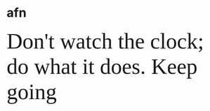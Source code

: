 # afn

<span style="font-family: Times New Roman; font-size: 50px;">Don't watch the clock; do what it does. Keep going</span>

